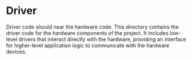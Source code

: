 # Driver
Driver code should near the hardware code. This directory contains the driver code for the hardware components of the project. It includes low-level drivers that interact directly with the hardware, providing an interface for higher-level application logic to communicate with the hardware devices.
